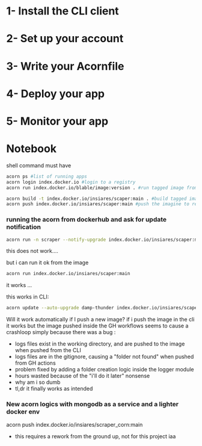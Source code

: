 # 1- Install the CLI client

# 2- Set up your account

# 3- Write your Acornfile

# 4- Deploy your app

# 5- Monitor your app

# Notebook
shell command must have 
```sh
acorn ps #list of running apps
acorn login index.docker.io #login to a registry
acorn run index.docker.io/blable/image:version . #run tagged image from working directory

acorn build -t index.docker.io/insiares/scaper:main . #build tagged image from working directory
acorn push index.docker.io/insiares/scaper:main #push the imagine to registry
```

### running the acorn from dockerhub and ask for update notification
```sh
acorn run -n scraper --notify-upgrade index.docker.io/insiares/scaper:main
```
this does not work....

but i can run it ok from the image 
```sh 
acorn run index.docker.io/insiares/scaper:main 
```
it works ...

this works in CLI: 
```sh
acorn update --auto-upgrade damp-thunder index.docker.io/insiares/scaper:main
```

Will it work automatically if I push a new image? 
if i push the image in the cli it works
but the image pushed inside the GH workflows seems to cause a crashloop
simply because there was a bug :
- logs files exist in the working directory, and are pushed to the image when 
pushed from the CLI
- logs files are in the gitignore, causing a "folder not found" when pushed from GH actions
- problem fixed by adding a folder creation logic inside the logger module 
- hours wasted because of the "i'll do it later" nonsense
- why am i so dumb
- tl,dr it finally works as intended


### New acorn logics with mongodb as a service and a lighter docker env
acorn push index.docker.io/insiares/scraper_corn:main    
- this requires a rework from the ground up, not for this project iaa